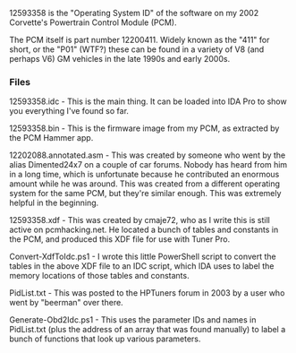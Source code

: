 12593358 is the "Operating System ID" of the software on my 2002 Corvette's Powertrain Control Module (PCM).

The PCM itself is part number 12200411. Widely known as the "411" for short, or the "P01" (WTF?) these can be found in a variety of V8 (and perhaps V6) GM vehicles in the late 1990s and early 2000s.

### Files

12593358.idc - This is the main thing. It can be loaded into IDA Pro to show you everything I've found so far. 

12593358.bin - This is the firmware image from my PCM, as extracted by the PCM Hammer app.

12202088.annotated.asm - This was created by someone who went by the alias Dimented24x7 on a couple of car forums. Nobody has heard from him in a long time, which is unfortunate because he contributed an enormous amount while he was around. This was created from a different operating system for the same PCM, but they're similar enough. This was extremely helpful in the beginning. 

12593358.xdf - This was created by cmaje72, who as I write this is still active on pcmhacking.net. He located a bunch of tables and constants in the PCM, and produced this XDF file for use with Tuner Pro. 

Convert-XdfToIdc.ps1 - I wrote this little PowerShell script to convert the tables in the above XDF file to an IDC script, which IDA uses to label the memory locations of those tables and constants.

PidList.txt - This was posted to the HPTuners forum in 2003 by a user who went by "beerman" over there. 

Generate-Obd2Idc.ps1 - This uses the parameter IDs and names in PidList.txt (plus the address of an array that was found manually) to label a bunch of functions that look up various parameters. 


